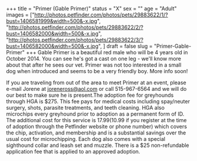 +++
title = "Primer (Gable Primer)"
status = "X"
sex = ""
age = "Adult"
images = ["http://photos.petfinder.com/photos/pets/29883622/1/?bust=1406581999&width=500&-x.jpg",
"http://photos.petfinder.com/photos/pets/29883622/2/?bust=1406582000&width=500&-x.jpg",
"http://photos.petfinder.com/photos/pets/29883622/3/?bust=1406582000&width=500&-x.jpg",
]
draft = false
slug = "Primer-Gable-Primer"
+++
Gable Primer is a beautiful red male who will be 4 years old in October 2014. You can see he's got a cast on one leg - we'll know more about that after he sees our vet. Primer was not too interested in a small dog when introduced and seems to be a very friendly boy. More info soon!

If you are traveling from out of the area to meet Primer at an event, please e-mail Jorene at joreneross@aol.com or call 515-967-6564 and we will do our best to make sure he is present.The adoption fee for greyhounds through HGA is $275. This fee pays for medical costs including spay/neuter surgery, shots, parasite treatments, and teeth cleaning. HGA also microchips every greyhound prior to adoption as a permanent form of ID. The additional cost for this service is $17.99 ($10.99 if you register at the time of adoption through the Petfinder website or phone number) which covers the chip, activation, and membership and is a substantial savings over the usual cost for microchipping. Each dog also comes with a special sighthound collar and leash set and muzzle. There is a $25 non-refundable application fee that is applied to an approved adoption.
